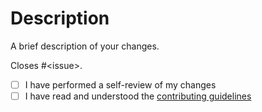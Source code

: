 # Description

A brief description of your changes.

Closes #&lt;issue&gt;.

- [ ] I have performed a self-review of my changes
- [ ] I have read and understood the [contributing guidelines](/paulo-ferraz-oliveira/setup-elp/blob/main/CONTRIBUTING.md)
